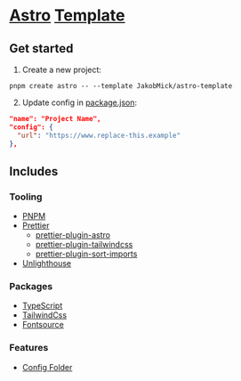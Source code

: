 # [Astro](https://astro.build/) [Template](https://astro.build/themes/)

## Get started

1. Create a new project:

```pnpm
pnpm create astro -- --template JakobMick/astro-template
```

2. Update config in [package.json](./package.json):

```json
"name": "Project Name",
"config": {
  "url": "https://www.replace-this.example"
},
```

## Includes

### Tooling

- [PNPM](https://pnpm.io/)
- [Prettier](https://prettier.io/)
  - [prettier-plugin-astro](https://github.com/withastro/prettier-plugin-astro)
  - [prettier-plugin-tailwindcss](https://github.com/tailwindlabs/prettier-plugin-tailwindcss)
  - [prettier-plugin-sort-imports](https://github.com/trivago/prettier-plugin-sort-imports)
- [Unlighthouse](https://unlighthouse.dev/)

### Packages

- [TypeScript](https://www.typescriptlang.org/)
- [TailwindCss](https://tailwindcss.com/)
- [Fontsource](https://fontsource.org/)

### Features

- [Config Folder](./config/)
